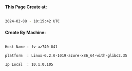 
   
#### This Page Create at:

```bash

2024-02-08 - 10:15:42 UTC

```

#### Create By Machine:

```bash

Host Name : fv-az740-841

platform  : Linux-6.2.0-1019-azure-x86_64-with-glibc2.35

Ip Local  : 10.1.0.105

```

